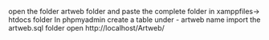 open the folder artweb folder and paste the complete folder in 
xamppfiles-> htdocs folder
In phpmyadmin create a table under - artweb name
import the artweb.sql folder
open http://localhost/Artweb/
